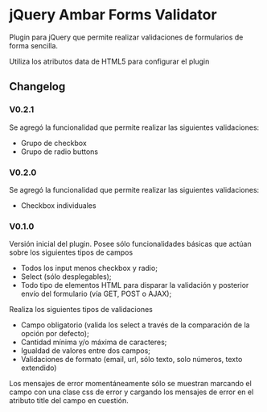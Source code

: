 # jQuery Ambar Forms Validator

Plugin para jQuery que permite realizar validaciones de formularios de forma sencilla.

Utiliza los atributos data de HTML5 para configurar el plugin

## Changelog

### V0.2.1
Se agregó la funcionalidad que permite realizar las siguientes validaciones:

+ Grupo de checkbox
+ Grupo de radio buttons

### V0.2.0
Se agregó la funcionalidad que permite realizar las siguientes validaciones:

+ Checkbox individuales

### V0.1.0
Versión inicial del plugin. Posee sólo funcionalidades básicas que actúan sobre los siguientes tipos de campos

+ Todos los input menos checkbox y radio;
+ Select (sólo desplegables);
+ Todo tipo de elementos HTML para disparar la validación y posterior envío del formulario (vía GET, POST o AJAX);

Realiza los siguientes tipos de validaciones

+ Campo obligatorio (valida los select a través de la comparación de la opción por defecto);
+ Cantidad mínima y/o máxima de caracteres;
+ Igualdad de valores entre dos campos;
+ Validaciones de formato (email, url, sólo texto, solo números, texto extendido)

Los mensajes de error momentáneamente sólo se muestran marcando el campo con una clase css de error y cargando los mensajes de error en el atributo title del campo en cuestión.